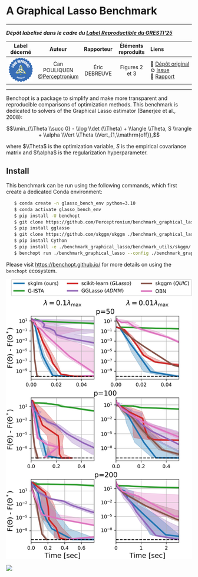 
A Graphical Lasso Benchmark
=====================

<hr>

**_Dépôt labelisé dans le cadre du [Label Reproductible du GRESTI'25](https://gretsi.fr/colloque2025/recherche-reproductible/)_**

| Label décerné | Auteur | Rapporteur | Éléments reproduits | Liens |
|:-------------:|:------:|:----------:|:-------------------:|:------|
| ![](label_or.png) | Can POULIQUEN<br>[@Perceptronium](https://github.com/Perceptronium) | Éric DEBREUVE |  Figures 2 et 3 | 📌&nbsp;[Dépôt&nbsp;original](https://github.com/Perceptronium/benchmark_graphical_lasso)<br>⚙️&nbsp;[Issue](https://github.com/GRETSI-2025/Label-Reproductible/issues/18)<br>📝&nbsp;[Rapport](https://github.com/akrah/test/tree/main/rapports/Rapport_issue_18) |

<hr>

Benchopt is a package to simplify and make more transparent and
reproducible comparisons of optimization methods.
This benchmark is dedicated to solvers of the Graphical Lasso estimator (Banerjee et al., 2008):


$$\\min_{\\Theta \\succ 0} - \\log \\det (\\Theta) + \\langle \\Theta, S \\rangle + \\alpha \\Vert \\Theta \\Vert_{1,\\mathrm{off}},$$

where $\\Theta$ is the optimization variable, $S$ is the empirical covariance matrix and $\\alpha$ is the regularization hyperparameter.

Install
--------

This benchmark can be run using the following commands, which first create a dedicated Conda environment:

```bash
   $ conda create -n glasso_bench_env python=3.10
   $ conda activate glasso_bench_env
   $ pip install -U benchopt
   $ git clone https://github.com/Perceptronium/benchmark_graphical_lasso
   $ pip install gglasso
   $ git clone https://github.com/skggm/skggm ./benchmark_graphical_lasso/benchmark_utils/skggm
   $ pip install Cython
   $ pip install -e ./benchmark_graphical_lasso/benchmark_utils/skggm/
   $ benchopt run ./benchmark_graphical_lasso --config ./benchmark_graphical_lasso/simple_conf.yml
```

Please visit https://benchopt.github.io/ for more details on using the `benchopt` ecosystem.

![](bench_fig.jpg)

[![](https://img.shields.io/badge/python-3.6%2B-blue)](https://www.python.org/downloads/release/python-360/)
